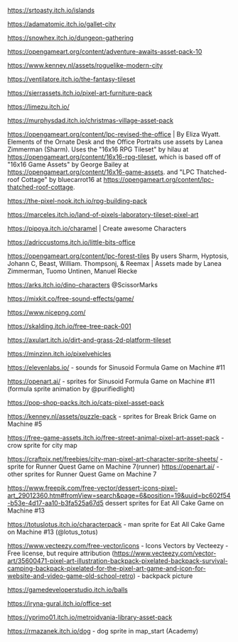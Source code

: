 https://srtoasty.itch.io/islands

https://adamatomic.itch.io/gallet-city

https://snowhex.itch.io/dungeon-gathering

https://opengameart.org/content/adventure-awaits-asset-pack-10

https://www.kenney.nl/assets/roguelike-modern-city

https://ventilatore.itch.io/the-fantasy-tileset

https://sierrassets.itch.io/pixel-art-furniture-pack

https://limezu.itch.io/

https://murphysdad.itch.io/christmas-village-asset-pack

https://opengameart.org/content/lpc-revised-the-office | By Eliza Wyatt. Elements of the Ornate Desk and the Office Portraits use assets by Lanea Zimmerman (Sharm).
 Uses the "16x16 RPG Tileset" by hilau at https://opengameart.org/content/16x16-rpg-tileset, which is based off of "16x16 Game Assets" by George Bailey at https://opengameart.org/content/16x16-game-assets. and "LPC Thatched-roof Cottage" by bluecarrot16 at https://opengameart.org/content/lpc-thatched-roof-cottage.

https://the-pixel-nook.itch.io/rpg-building-pack

https://marceles.itch.io/land-of-pixels-laboratory-tileset-pixel-art

https://pipoya.itch.io/charamel | Create awesome Characters

https://adriccustoms.itch.io/little-bits-office

https://opengameart.org/content/lpc-forest-tiles
By users Sharm, Hyptosis, Johann C, Beast, William. Thompsonj, & Reemax | Assets made by Lanea Zimmerman, Tuomo Untinen, Manuel Riecke

https://arks.itch.io/dino-characters @ScissorMarks

https://mixkit.co/free-sound-effects/game/

https://www.nicepng.com/

https://skalding.itch.io/free-tree-pack-001

https://axulart.itch.io/dirt-and-grass-2d-platform-tileset

https://minzinn.itch.io/pixelvehicles

https://elevenlabs.io/ - sounds for Sinusoid Formula Game on Machine #11

https://openart.ai/ - sprites for Sinusoid Formula Game on Machine #11 (formula sprite animation by @purifiedlight)

https://pop-shop-packs.itch.io/cats-pixel-asset-pack

https://kenney.nl/assets/puzzle-pack - sprites for Break Brick Game on Machine #5

https://free-game-assets.itch.io/free-street-animal-pixel-art-asset-pack - crow sprite for city map

https://craftpix.net/freebies/city-man-pixel-art-character-sprite-sheets/ - sprite for Runner Quest Game on Machine 7(runner)
https://openart.ai/ - other sprites for Runner Quest Game on Machine 7

https://www.freepik.com/free-vector/dessert-icons-pixel-art_29012360.htm#fromView=search&page=6&position=19&uuid=bc602f54-b53e-4d17-aa10-b3fa525a67d5 dessert sprites for Eat All Cake Game on Machine #13

https://totuslotus.itch.io/characterpack - man sprite for Eat All Cake Game on Machine #13 (@lotus_totus)

https://www.vecteezy.com/free-vector/icons - Icons Vectors by Vecteezy - Free license, but require attribution
(https://www.vecteezy.com/vector-art/35600471-pixel-art-illustration-backpack-pixelated-backpack-survival-camping-backpack-pixelated-for-the-pixel-art-game-and-icon-for-website-and-video-game-old-school-retro) - backpack picture

https://gamedeveloperstudio.itch.io/balls

https://iryna-gural.itch.io/office-set

https://yprimo01.itch.io/metroidvania-library-asset-pack


https://rmazanek.itch.io/dog - dog sprite in map_start (Academy)